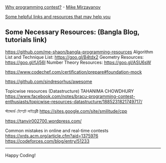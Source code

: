 [Why programming contest?](http://www.progkriya.org/feature/mirzayanov.html?fb_action_ids=1492016221067831&fb_action_types=og.likes) -  [Mike Mirzayanov](https://codeforces.com/profile/MikeMirzayanov)
 
[Some helpful links and resources that may help you](http://codeforces.com/blog/entry/17550?)
 
Some Necessary Resources: (Bangla Blog, tutorials link)
-------------------------------------------------------
https://github.com/me-shaon/bangla-programming-resources
Algorithm List and Technique List:
https://goo.gl/B4tdx2
Geometry Resources:
https://goo.gl/fJj56I
Number Theory Resources:
https://goo.gl/ASU6sW

https://www.codechef.com/certification/prepare#foundation-mock

https://github.com/sindresorhus/awesome

Topicwise resources (Datastructure)
TAHANIMA CHOWDHURY
https://www.facebook.com/notes/bracu-programming-contest-enthusiasts/topicwise-resources-datastructure/1885231821749717/

স্ট্যান্ডার্ড টেম্প্লেট লাইব্রেরী 
https://sites.google.com/site/smilitude/cpp

https://tanvir002700.wordpress.com/

Common mistakes in online and real-time contests
https://xrds.acm.org/article.cfm?aid=1375976
https://codeforces.com/blog/entry/51233
___________________________________________
Happy Coding!
